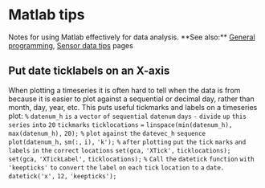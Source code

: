 # Matlab tips

Notes for using Matlab effectively for data analysis. \*\*See also:\*\*
[General programming](programming), [Sensor data
tips](sensordata_tips) pages

## Put date ticklabels on an X-axis

When plotting a timeseries it is often hard to tell when the data is
from because it is easier to plot against a sequential or decimal day,
rather than month, day, year, etc. This puts useful tickmarks and labels
on a timeseries plot: `%` `datenum_h` `is` `a` `vector` `of`
`sequential` `datenum` `days` `-` `divide` `up` `this` `series` `into`
`20` `tickmarks` `ticklocations` `=` `linspace(min(datenum_h),`
`max(datenum_h),` `20);` `%` `plot` `against` `the` `datevec_h`
`sequence` `plot(datenum_h,` `sm(:,` `i),` `'k');` `%` `after`
`plotting` `put` `the` `tick` `marks` `and` `labels` `in` `the`
`correct` `locations` `set(gca,` `'XTick',` `ticklocations);` `set(gca,`
`'XTickLabel',` `ticklocations);` `%` `Call` `the` `datetick` `function`
`with` `'keepticks'` `to` `convert` `the` `label` `on` `each` `tick`
`location` `to` `a` `date.` `datetick('x',` `12,` `'keepticks');`
